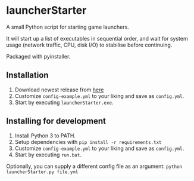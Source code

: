 # launcherStarter
 
A small Python script for starting game launchers. 

It will start up a list of executables in sequential order, and wait for system usage (network traffic, CPU, disk I/O) to stabilise before continuing.

Packaged with pyinstaller.

## Installation

1. Download newest release from [here](https://github.com/harryfiedify/launcherStarter/releases)
2. Customize `config-example.yml` to your liking and save as `config.yml`. 
3. Start by executing `launcherStarter.exe`.

## Installing for development

1. Install Python 3 to PATH. 
2. Setup dependencies with `pip install -r requirements.txt` 
3. Customize `config-example.yml` to your liking and save as `config.yml`. 
4. Start by executing `run.bat`.

Optionally, you can supply a different config file as an argument:
`python launcherStarter.py file.yml`

